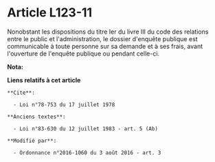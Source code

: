 # Article L123-11

Nonobstant les dispositions du titre Ier du livre III du code des relations entre le public et l'administration, le dossier
d'enquête publique est communicable à toute personne sur sa demande et à ses frais, avant l'ouverture de l'enquête publique
ou pendant celle-ci.

**Nota:**



**Liens relatifs à cet article**

	**Cite**:

	  - Loi n°78-753 du 17 juillet 1978

	**Anciens textes**:

	  - Loi n°83-630 du 12 juillet 1983 - art. 5 (Ab)

	**Modifié par**:

	  - Ordonnance n°2016-1060 du 3 août 2016 - art. 3
